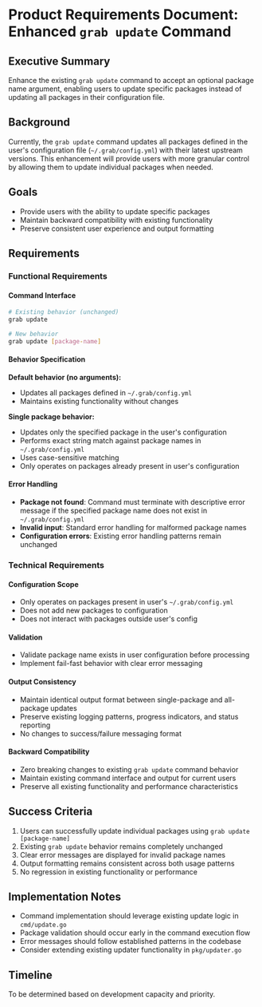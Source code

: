 # Product Requirements Document: Enhanced `grab update` Command

## Executive Summary

Enhance the existing `grab update` command to accept an optional package name argument, enabling users to update specific packages instead of updating all packages in their configuration file.

## Background

Currently, the `grab update` command updates all packages defined in the user's configuration file (`~/.grab/config.yml`) with their latest upstream versions. This enhancement will provide users with more granular control by allowing them to update individual packages when needed.

## Goals

- Provide users with the ability to update specific packages
- Maintain backward compatibility with existing functionality
- Preserve consistent user experience and output formatting

## Requirements

### Functional Requirements

#### Command Interface
```bash
# Existing behavior (unchanged)
grab update

# New behavior
grab update [package-name]
```

#### Behavior Specification

**Default behavior (no arguments):**
- Updates all packages defined in `~/.grab/config.yml`
- Maintains existing functionality without changes

**Single package behavior:**
- Updates only the specified package in the user's configuration
- Performs exact string match against package names in `~/.grab/config.yml`
- Uses case-sensitive matching
- Only operates on packages already present in user's configuration

#### Error Handling

- **Package not found**: Command must terminate with descriptive error message if the specified package name does not exist in `~/.grab/config.yml`
- **Invalid input**: Standard error handling for malformed package names
- **Configuration errors**: Existing error handling patterns remain unchanged

### Technical Requirements

#### Configuration Scope
- Only operates on packages present in user's `~/.grab/config.yml`
- Does not add new packages to configuration
- Does not interact with packages outside user's config

#### Validation
- Validate package name exists in user configuration before processing
- Implement fail-fast behavior with clear error messaging

#### Output Consistency
- Maintain identical output format between single-package and all-package updates
- Preserve existing logging patterns, progress indicators, and status reporting
- No changes to success/failure messaging format

#### Backward Compatibility
- Zero breaking changes to existing `grab update` command behavior
- Maintain existing command interface and output for current users
- Preserve all existing functionality and performance characteristics

## Success Criteria

1. Users can successfully update individual packages using `grab update [package-name]`
2. Existing `grab update` behavior remains completely unchanged
3. Clear error messages are displayed for invalid package names
4. Output formatting remains consistent across both usage patterns
5. No regression in existing functionality or performance

## Implementation Notes

- Command implementation should leverage existing update logic in `cmd/update.go`
- Package validation should occur early in the command execution flow
- Error messages should follow established patterns in the codebase
- Consider extending existing updater functionality in `pkg/updater.go`

## Timeline

To be determined based on development capacity and priority.